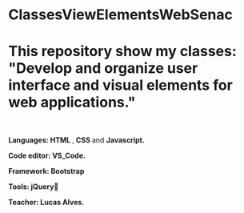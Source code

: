 # ClassesViewElementsWebSenac

<!DOCKTYPE>
<html>
      <head>
          <h1> This repository show my classes: "Develop and organize user interface and visual elements for web applications." </h1>
      </head>
      <br>
      <body>
            <p><b> Languages: </b> <b> HTML </b>,<b> CSS </b> and <b> Javascript. </b></p>
            <p><b>Code editor: VS_Code. </b></p>
            <p><b>Framework: Bootstrap</b></p>
            <p><b>Tools: jQuery🧰</b></p> 
            <p><b>Teacher: Lucas Alves. </b></p>
      </body>
      </html>
